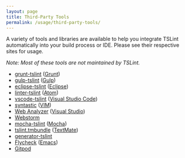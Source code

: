 ```yaml
---
layout: page
title: Third-Party Tools
permalink: /usage/third-party-tools/
---
```


A variety of tools and libraries are available to help you integrate TSLint automatically into your build process or IDE. Please see their respective sites for usage.

_Note: Most of these tools are not maintained by TSLint._

* [grunt-tslint][0] ([Grunt][1])
* [gulp-tslint][2] ([Gulp][3])
* [eclipse-tslint][4] ([Eclipse][5])
* [linter-tslint][6] ([Atom][7])
* [vscode-tslint][8] ([Visual Studio Code][9])
* [syntastic][10] ([VIM][11])
* [Web Analyzer][12] ([Visual Studio][13])
* [Webstorm][14]
* [mocha-tslint][15] ([Mocha][16])
* [tslint.tmbundle][17] ([TextMate][18])
* [generator-tslint][19]
* [Flycheck][20] ([Emacs][21])
* [Gitpod][22]


[0]: https://github.com/palantir/grunt-tslint
[1]: http://gruntjs.com/
[2]: https://github.com/panuhorsmalahti/gulp-tslint
[3]: http://gulpjs.com/
[4]: https://github.com/palantir/eclipse-tslint
[5]: http://www.eclipse.org/
[6]: https://github.com/AtomLinter/linter-tslint
[7]: https://atom.io/
[8]: https://github.com/Microsoft/vscode-tslint/tree/master/tslint
[9]: https://code.visualstudio.com/
[10]: https://github.com/scrooloose/syntastic
[11]: http://www.vim.org/
[12]: https://visualstudiogallery.msdn.microsoft.com/6edc26d4-47d8-4987-82ee-7c820d79be1d
[13]: https://www.visualstudio.com/
[14]: https://www.jetbrains.com/help/webstorm/tslint.html
[15]: https://github.com/t-sauer/mocha-tslint
[16]: https://mochajs.org/
[17]: https://github.com/natesilva/tslint.tmbundle
[18]: https://macromates.com
[19]: https://github.com/greybax/generator-tslint
[20]: http://www.flycheck.org/
[21]: https://www.gnu.org/software/emacs/
[22]: https://gitpod.io
